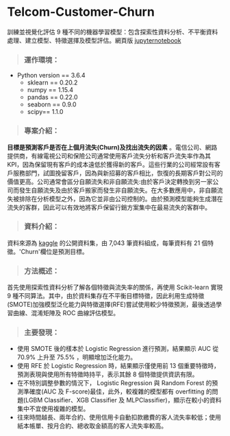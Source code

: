 # Telcom-Customer-Churn
訓練並視覺化評估 9 種不同的機器學習模型：包含探索性資料分析、不平衡資料處理、建立模型、特徵選擇及模型評估。網頁版 [jupyternotebook](https://nbviewer.jupyter.org/github/JHL01/Telcom-Customer-Churn/blob/master/%E9%9B%BB%E4%BF%A1%E5%AE%A2%E6%88%B6%E6%B5%81%E5%A4%B1%28Telco%20Customer%20Churn%29.ipynb)

>### 運作環境：
- Python version == 3.6.4
  - sklearn == 0.20.2
  - numpy == 1.15.4
  - pandas == 0.22.0
  - seaborn == 0.9.0
  - scipy== 1.1.0

>### 專案介紹：
**目標是預測客戶是否在上個月流失(Churn)及找出流失的因素** 。電信公司、網路提供商，有線電視公司和保險公司通常使用客戶流失分析和客戶流失率作為其KPI，因為保留現有客戶的成本遠低於獲得新的客戶。這些行業的公司經常設有客戶服務部門，試圖挽留客戶，因為與新招募的客戶相比，恢復的長期客戶對公司的價值更高。公司通常會區分自願流失和非自願流失:由於客戶決定轉換到另一家公司而發生自願流失及由於客戶搬家而發生非自願流失。在大多數應用中，非自願流失被排除在分析模型之外，因為它並非由公司控制的。由於預測模型能夠生成潛在流失的客群，因此可以有效地將客戶保留行銷方案集中在最易流失的客群中。
>### 資料介紹：
資料來源為 [kaggle](https://www.kaggle.com/blastchar/telco-customer-churn/home) 的公開資料集，由 7,043 筆資料組成，每筆資料有 21 個特徵。'Churn'欄位是預測目標。

>### 方法概述：
首先使用探索性資料分析了解各個特徵與流失率的關係，再使用 Scikit-learn 實現 9 種不同算法。其中，由於資料集存在不平衡目標特徵，因此利用生成特徵(SMOTE)加強模型泛化能力與特徵選擇(RFE)嘗試使用較少特徵預測，最後透過學習曲線、混淆矩陣及 ROC 曲線評估模型。

>### 主要發現：
- 使用 SMOTE 後的樣本於 Logistic Regression 進行預測，結果顯示 AUC 從 70.9% 上升至 75.5% ，明顯增加泛化能力。
- 使用 RFE 於 Logistic Regression 時，結果顯示僅使用前 13 個重要特徵時，預測表現與使用所有特徵時持平，表示其餘 8 個特徵提供資訊有限。
- 在不特別調整參數的情況下， Logistic Regression 與 Random Forest 的預測準確度(AUC 及 F-score)最佳，此外，較複雜的模型都有 overfitting 的問題(LGBM Classifier、XGB Classifier 及 MLPClassifier)，顯示在較小的資料集中不宜使用複雜的模型。
- 往來時間越長、兩年合約、使用信用卡自動扣款繳費的客人流失率較低；使用紙本帳單、按月合約、總收取金額高的客人流失率較高。
